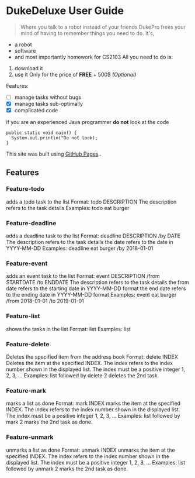 # DukeDeluxe User Guide

> Where you talk to a robot instead of your friends
DukePro frees your mind of having to remember things you need to do. It's,
- a robot
- software
- and most importantly homework for CS2103
All you need to do is:
1. download it
2. use it
Only for the price of **FREE** + 500$ *(Optional)*

Features:
- [ ] manage tasks without bugs
- [x] manage tasks sub-optimally
- [x] complicated code

if you are an experienced Java programmer **do not** look at the code
```
public static void main() {
  System.out.println("Do not look);
}
```

This site was built using [GitHub Pages](https://pages.github.com/)..

## Features 

### Feature-todo

adds a todo task to the list
Format: todo DESCRIPTION
The description refers to the task details
Examples:
todo eat burger


### Feature-deadline

adds a deadline task to the list
Format: deadline DESCRIPTION /by DATE
The description refers to the task details
the date refers to the date in YYYY-MM-DD
Examples:
deadline eat burger /by 2018-01-01

### Feature-event

adds an event task to the list
Format: event DESCRIPTION /from STARTDATE /to ENDDATE
The description refers to the task details
the from date refers to the starting date in YYYY-MM-DD format
the end date refers to the ending date in YYYY-MM-DD format
Examples:
event eat burger /from 2018-01-01 /to 2019-01-01

### Feature-list

shows the tasks in the list
Format: list
Examples:
list

### Feature-delete

Deletes the specified item from the address book
Format: delete INDEX
Deletes the item at the specified INDEX.
The index refers to the index number shown in the displayed list.
The index must be a positive integer 1, 2, 3, …
Examples:
list followed by delete 2 deletes the 2nd task.

### Feature-mark

marks a list as done
Format: mark INDEX
marks the item at the specified INDEX.
The index refers to the index number shown in the displayed list.
The index must be a positive integer 1, 2, 3, …
Examples:
list followed by mark 2 marks the 2nd task as done.

### Feature-unmark

unmarks a list as done
Format: unmark INDEX
unmarks the item at the specified INDEX.
The index refers to the index number shown in the displayed list.
The index must be a positive integer 1, 2, 3, …
Examples:
list followed by unmark 2 marks the 2nd task as done.


<!-- ## Usage

### `Keyword` - Describe action

Describe the action and its outcome.

Example of usage: 

`keyword (optional arguments)`

Expected outcome:

Description of the outcome.

```
expected output
``` -->
